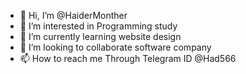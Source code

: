 - 👋 Hi, I’m @HaiderMonther
- 👀 I’m interested in Programming study
- 🌱 I’m currently learning website design
- 💞️ I’m looking to collaborate software company
- 📫 How to reach me Through Telegram ID @Had566

<!---
HaiderMonther/HaiderMonther is a ✨ special ✨ repository because its `README.md` (this file) appears on your GitHub profile.
You can click the Preview link to take a look at your changes.
--->
